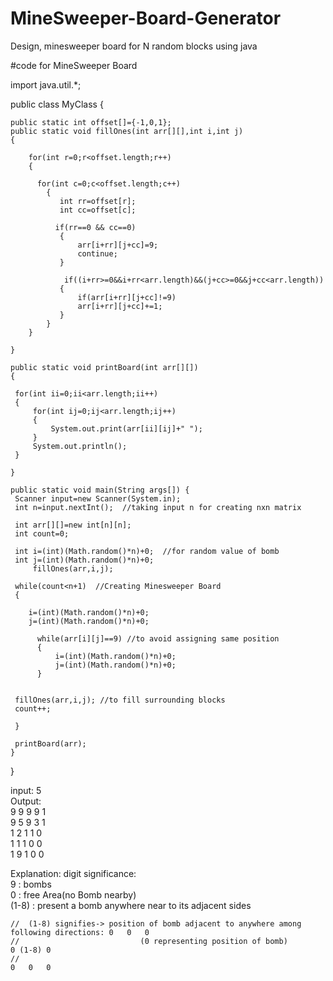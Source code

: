 # MineSweeper-Board-Generator
Design, minesweeper board for N random blocks using java

#code for MineSweeper Board

import java.util.*;

public class MyClass {
    
    public static int offset[]={-1,0,1}; 
    public static void fillOnes(int arr[][],int i,int j)
    {
        
        for(int r=0;r<offset.length;r++)
        {
          
          for(int c=0;c<offset.length;c++)
            {
               int rr=offset[r];
               int cc=offset[c];
              
              if(rr==0 && cc==0)
               {
                   arr[i+rr][j+cc]=9;
                   continue;
               }
               
                if((i+rr>=0&&i+rr<arr.length)&&(j+cc>=0&&j+cc<arr.length))
               {
                   if(arr[i+rr][j+cc]!=9)
                   arr[i+rr][j+cc]+=1;
               }
            }
        }
    
    }
    
    public static void printBoard(int arr[][])
    {
            
     for(int ii=0;ii<arr.length;ii++)
     {
         for(int ij=0;ij<arr.length;ij++)
         {
             System.out.print(arr[ii][ij]+" ");
         }
         System.out.println();
     }
     
    }
    
    public static void main(String args[]) {
     Scanner input=new Scanner(System.in); 
     int n=input.nextInt();  //taking input n for creating nxn matrix
     
     int arr[][]=new int[n][n];
     int count=0;
     
     int i=(int)(Math.random()*n)+0;  //for random value of bomb
     int j=(int)(Math.random()*n)+0;
         fillOnes(arr,i,j);
     
     while(count<n+1)  //Creating Minesweeper Board
     {
    
        i=(int)(Math.random()*n)+0;
        j=(int)(Math.random()*n)+0;
          
          while(arr[i][j]==9) //to avoid assigning same position
          {
              i=(int)(Math.random()*n)+0;
              j=(int)(Math.random()*n)+0;
          }
          
      
     fillOnes(arr,i,j); //to fill surrounding blocks
     count++;
     
     }
    
     printBoard(arr); 
    }

}


 input: 5<br>
 Output:<br>
              9 9 9 9 1 <br>
              9 5 9 3 1 <br>
              1 2 1 1 0 <br>
              1 1 1 0 0 <br>
              1 9 1 0 0 <br>

Explanation: digit significance:<br>
                   9 : bombs<br>
                   0 : free Area(no Bomb nearby)<br>
               (1-8) : present a bomb anywhere near to its adjacent sides<br>
     
    //  (1-8) signifies-> position of bomb adjacent to anywhere among following directions: 0   0   0
    //                           (0 representing position of bomb)                          0 (1-8) 0
    //                                                                                      0   0   0
               
